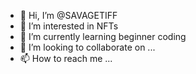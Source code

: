 - 👋 Hi, I’m @SAVAGETIFF
- 👀 I’m interested in NFTs
- 🌱 I’m currently learning beginner coding
- 💞️ I’m looking to collaborate on ...
- 📫 How to reach me ...

<!---
SAVAGETIFF/SAVAGETIFF is a ✨ special ✨ repository because its `README.md` (this file) appears on your GitHub profile.
You can click the Preview link to take a look at your changes.
--->
